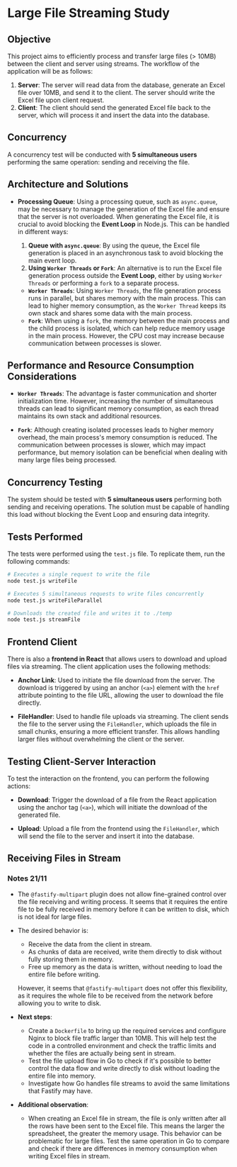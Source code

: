 # Large File Streaming Study

## Objective

This project aims to efficiently process and transfer large files (> 10MB) between the client and server using streams. The workflow of the application will be as follows:

1. **Server**: The server will read data from the database, generate an Excel file over 10MB, and send it to the client. The server should write the Excel file upon client request.
2. **Client**: The client should send the generated Excel file back to the server, which will process it and insert the data into the database.

## Concurrency

A concurrency test will be conducted with **5 simultaneous users** performing the same operation: sending and receiving the file.

## Architecture and Solutions

- **Processing Queue**: Using a processing queue, such as `async.queue`, may be necessary to manage the generation of the Excel file and ensure that the server is not overloaded. When generating the Excel file, it is crucial to avoid blocking the **Event Loop** in Node.js. This can be handled in different ways:

  1. **Queue with `async.queue`**: By using the queue, the Excel file generation is placed in an asynchronous task to avoid blocking the main event loop.
  2. **Using `Worker Threads` or `Fork`**: An alternative is to run the Excel file generation process outside the **Event Loop**, either by using `Worker Threads` or performing a `fork` to a separate process.

  - **`Worker Threads`**: Using `Worker Threads`, the file generation process runs in parallel, but shares memory with the main process. This can lead to higher memory consumption, as the `Worker Thread` keeps its own stack and shares some data with the main process.
  - **`Fork`**: When using a `fork`, the memory between the main process and the child process is isolated, which can help reduce memory usage in the main process. However, the CPU cost may increase because communication between processes is slower.

## Performance and Resource Consumption Considerations

- **`Worker Threads`**: The advantage is faster communication and shorter initialization time. However, increasing the number of simultaneous threads can lead to significant memory consumption, as each thread maintains its own stack and additional resources.
  
- **`Fork`**: Although creating isolated processes leads to higher memory overhead, the main process's memory consumption is reduced. The communication between processes is slower, which may impact performance, but memory isolation can be beneficial when dealing with many large files being processed.

## Concurrency Testing

The system should be tested with **5 simultaneous users** performing both sending and receiving operations. The solution must be capable of handling this load without blocking the Event Loop and ensuring data integrity.

## Tests Performed

The tests were performed using the `test.js` file. To replicate them, run the following commands:

```bash
# Executes a single request to write the file
node test.js writeFile 

# Executes 5 simultaneous requests to write files concurrently
node test.js writeFileParallel

# Downloads the created file and writes it to ./temp
node test.js streamFile
```

## Frontend Client

There is also a **frontend in React** that allows users to download and upload files via streaming. The client application uses the following methods:

- **Anchor Link**: Used to initiate the file download from the server. The download is triggered by using an anchor (`<a>`) element with the `href` attribute pointing to the file URL, allowing the user to download the file directly.

- **FileHandler**: Used to handle file uploads via streaming. The client sends the file to the server using the `FileHandler`, which uploads the file in small chunks, ensuring a more efficient transfer. This allows handling larger files without overwhelming the client or the server.

## Testing Client-Server Interaction

To test the interaction on the frontend, you can perform the following actions:

- **Download**: Trigger the download of a file from the React application using the anchor tag (`<a>`), which will initiate the download of the generated file.

- **Upload**: Upload a file from the frontend using the `FileHandler`, which will send the file to the server and insert it into the database.

## Receiving Files in Stream

### Notes 21/11

- The `@fastify-multipart` plugin does not allow fine-grained control over the file receiving and writing process. It seems that it requires the entire file to be fully received in memory before it can be written to disk, which is not ideal for large files.
- The desired behavior is:
  - Receive the data from the client in stream.
  - As chunks of data are received, write them directly to disk without fully storing them in memory.
  - Free up memory as the data is written, without needing to load the entire file before writing.

  However, it seems that `@fastify-multipart` does not offer this flexibility, as it requires the whole file to be received from the network before allowing you to write to disk.

- **Next steps**:
  - Create a `Dockerfile` to bring up the required services and configure Nginx to block file traffic larger than 10MB. This will help test the code in a controlled environment and check the traffic limits and whether the files are actually being sent in stream.
  - Test the file upload flow in Go to check if it's possible to better control the data flow and write directly to disk without loading the entire file into memory.
  - Investigate how Go handles file streams to avoid the same limitations that Fastify may have.

- **Additional observation**:
  - When creating an Excel file in stream, the file is only written after all the rows have been sent to the Excel file. This means the larger the spreadsheet, the greater the memory usage. This behavior can be problematic for large files. Test the same operation in Go to compare and check if there are differences in memory consumption when writing Excel files in stream.
